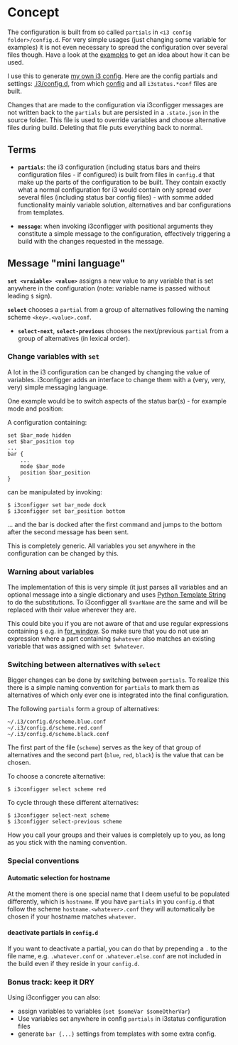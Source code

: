 # Concept

The configuration is built from so called `partials` in `<i3 config folder>/config.d`. For very simple usages (just changing some variable for examples) it is not even necessary to spread the configuration over several files though. Have a look at the [examples](https://github.com/obestwalter/i3configger/tree/master/examples) to get an idea about how it can be used.

I use this to generate [my own i3 config](https://github.com/obestwalter/i3config). Here are the config partials and settings: [.i3/config.d](https://github.com/obestwalter/i3config/tree/master/config.d), from which [config](https://github.com/obestwalter/i3config/tree/master/config) and all `i3status.*conf` files are built.

Changes that are made to the configuration via i3configger messages are not written back to the `partials` but are persisted in a `.state.json` in the source folder. This file is used to override variables and choose alternative files during build. Deleting that file puts everything back to normal.

## Terms

* **`partials`**: the i3 configuration (including status bars and theirs configuration files - if configured) is built from files in `config.d` that make up the parts of the configuration to be built. They contain exactly what a normal configuration for i3 would contain only spread over several files (including status bar config files) - with somme added functionality mainly variable solution, alternatives and bar configurations from templates.

* **`message`**: when invoking i3configger with positional arguments they constitute a simple message to the configuration, effectively triggering a build with the changes requested in the message.

## Message "mini language"

**`set <vraiable> <value>`** assigns a new value to any variable that is set anywhere in the configuration (note: variable name is passed without leading `$` sign).

**`select`** chooses a `partial` from a group of alternatives following the naming scheme `<key>.<value>.conf`.

* **`select-next`**, **`select-previous`** chooses the next/previous `partial` from a group of alternatives (in lexical order).

### Change variables with `set`

A lot in the i3 configuration can be changed by changing the value of variables. i3configger adds an interface to change them with a (very, very, very) simple messaging language.

One example would be to switch aspects of the status bar(s) - for example mode and position:

A configuration containing:

```text
set $bar_mode hidden
set $bar_position top
...
bar {
    ...
    mode $bar_mode
    position $bar_position
}
```

can be manipulated by invoking:

```text
$ i3configger set bar_mode dock
$ i3configger set bar_position bottom
```

... and the bar is docked after the first command and jumps to the bottom after the second message has been sent.

This is completely generic. All variables you set anywhere in the configuration can be changed by this.

### Warning about variables

The implementation of this is very simple (it just parses all variables and an optional message into a single dictionary and uses [Python Template String](https://docs.python.org/2/library/string.html#template-strings) to do the substitutions. To i3configger all `$varName` are the same and will be replaced with their value wherever they are.

This could bite you if you are not aware of that and use regular expressions containing `$` e.g. in [for_window](https://i3wm.org/docs/userguide.html#for_window). So make sure that you do not use an expression where a part containing `$whatever` also matches an existing variable that was assigned with `set $whatever`.

### Switching between alternatives with `select`

Bigger changes can be done by switching between `partials`. To realize this there is a simple naming convention for `partials` to mark them as alternatives of which only ever one is integrated into the final configuration.

The following `partials` form a group of alternatives:

    ~/.i3/config.d/scheme.blue.conf
    ~/.i3/config.d/scheme.red.conf
    ~/.i3/config.d/scheme.black.conf

The first part of the file (`scheme`) serves as the key of that group of alternatives and the second part (`blue`, `red`, `black`) is the value that can be chosen.

To choose a concrete alternative:

```text
$ i3configger select scheme red
```

To cycle through these different alternatives:

```text
$ i3configger select-next scheme
$ i3configger select-previous scheme
```

How you call your groups and their values is completely up to you, as long as you stick with the naming convention.

### Special conventions

#### Automatic selection for hostname

At the moment there is one special name that I deem useful to be populated differently, which is `hostname`. If you have `partials` in you `config.d` that follow the scheme `hostname.<whatever>.conf` they will automatically be chosen if your hostname matches `whatever`.

#### deactivate partials in `config.d`

If you want to deactivate a partial, you can do that by prepending a `.` to the file name, e.g. `.whatever.conf` or `.whatever.else.conf` are not included in the build even if they reside in your `config.d`.

### Bonus track: keep it DRY

Using i3configger you can also:

* assign variables to variables (`set $someVar $someOtherVar`)
* Use variables set anywhere in config `partials` in i3status configuration files
* generate `bar {...}` settings from templates with some extra config.
